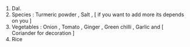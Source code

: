 1. Dal.
2. Species : Turmeric powder , Salt , [ if you want to add more its depends on you ]
3. Vegetables : Onion , Tomato , Ginger , Green chilli , Garlic and [ Coriander for decoration ]
4. Rice